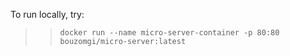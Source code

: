 To run locally, try:

> > `docker run --name micro-server-container -p 80:80 bouzomgi/micro-server:latest`
